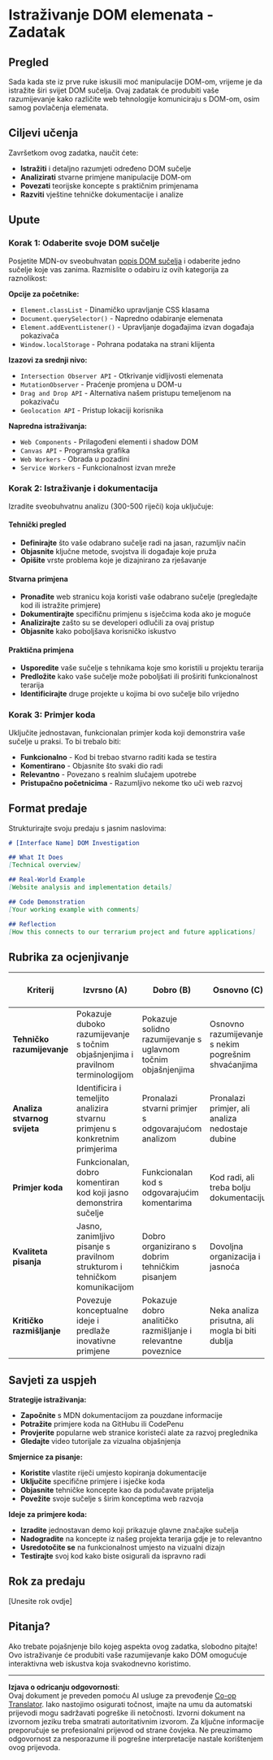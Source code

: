 <!--
CO_OP_TRANSLATOR_METADATA:
{
  "original_hash": "947ca5ce7c94aee9c7de7034e762bc17",
  "translation_date": "2025-10-25T00:01:59+00:00",
  "source_file": "3-terrarium/3-intro-to-DOM-and-closures/assignment.md",
  "language_code": "hr"
}
-->
# Istraživanje DOM elemenata - Zadatak

## Pregled

Sada kada ste iz prve ruke iskusili moć manipulacije DOM-om, vrijeme je da istražite širi svijet DOM sučelja. Ovaj zadatak će produbiti vaše razumijevanje kako različite web tehnologije komuniciraju s DOM-om, osim samog povlačenja elemenata.

## Ciljevi učenja

Završetkom ovog zadatka, naučit ćete:
- **Istražiti** i detaljno razumjeti određeno DOM sučelje
- **Analizirati** stvarne primjene manipulacije DOM-om
- **Povezati** teorijske koncepte s praktičnim primjenama
- **Razviti** vještine tehničke dokumentacije i analize

## Upute

### Korak 1: Odaberite svoje DOM sučelje

Posjetite MDN-ov sveobuhvatan [popis DOM sučelja](https://developer.mozilla.org/docs/Web/API/Document_Object_Model) i odaberite jedno sučelje koje vas zanima. Razmislite o odabiru iz ovih kategorija za raznolikost:

**Opcije za početnike:**
- `Element.classList` - Dinamičko upravljanje CSS klasama
- `Document.querySelector()` - Napredno odabiranje elemenata
- `Element.addEventListener()` - Upravljanje događajima izvan događaja pokazivača
- `Window.localStorage` - Pohrana podataka na strani klijenta

**Izazovi za srednji nivo:**
- `Intersection Observer API` - Otkrivanje vidljivosti elemenata
- `MutationObserver` - Praćenje promjena u DOM-u
- `Drag and Drop API` - Alternativa našem pristupu temeljenom na pokazivaču
- `Geolocation API` - Pristup lokaciji korisnika

**Napredna istraživanja:**
- `Web Components` - Prilagođeni elementi i shadow DOM
- `Canvas API` - Programska grafika
- `Web Workers` - Obrada u pozadini
- `Service Workers` - Funkcionalnost izvan mreže

### Korak 2: Istraživanje i dokumentacija

Izradite sveobuhvatnu analizu (300-500 riječi) koja uključuje:

#### Tehnički pregled
- **Definirajte** što vaše odabrano sučelje radi na jasan, razumljiv način
- **Objasnite** ključne metode, svojstva ili događaje koje pruža
- **Opišite** vrste problema koje je dizajnirano za rješavanje

#### Stvarna primjena
- **Pronađite** web stranicu koja koristi vaše odabrano sučelje (pregledajte kod ili istražite primjere)
- **Dokumentirajte** specifičnu primjenu s isječcima koda ako je moguće
- **Analizirajte** zašto su se developeri odlučili za ovaj pristup
- **Objasnite** kako poboljšava korisničko iskustvo

#### Praktična primjena
- **Usporedite** vaše sučelje s tehnikama koje smo koristili u projektu terarija
- **Predložite** kako vaše sučelje može poboljšati ili proširiti funkcionalnost terarija
- **Identificirajte** druge projekte u kojima bi ovo sučelje bilo vrijedno

### Korak 3: Primjer koda

Uključite jednostavan, funkcionalan primjer koda koji demonstrira vaše sučelje u praksi. To bi trebalo biti:
- **Funkcionalno** - Kod bi trebao stvarno raditi kada se testira
- **Komentirano** - Objasnite što svaki dio radi
- **Relevantno** - Povezano s realnim slučajem upotrebe
- **Pristupačno početnicima** - Razumljivo nekome tko uči web razvoj

## Format predaje

Strukturirajte svoju predaju s jasnim naslovima:

```markdown
# [Interface Name] DOM Investigation

## What It Does
[Technical overview]

## Real-World Example
[Website analysis and implementation details]

## Code Demonstration
[Your working example with comments]

## Reflection
[How this connects to our terrarium project and future applications]
```

## Rubrika za ocjenjivanje

| Kriterij | Izvrsno (A) | Dobro (B) | Osnovno (C) | Potrebno poboljšanje (D) |
|----------|-------------|-----------|-------------|--------------------------|
| **Tehničko razumijevanje** | Pokazuje duboko razumijevanje s točnim objašnjenjima i pravilnom terminologijom | Pokazuje solidno razumijevanje s uglavnom točnim objašnjenjima | Osnovno razumijevanje s nekim pogrešnim shvaćanjima | Ograničeno razumijevanje s značajnim pogreškama |
| **Analiza stvarnog svijeta** | Identificira i temeljito analizira stvarnu primjenu s konkretnim primjerima | Pronalazi stvarni primjer s odgovarajućom analizom | Pronalazi primjer, ali analiza nedostaje dubine | Nejasna ili netočna povezanost sa stvarnim svijetom |
| **Primjer koda** | Funkcionalan, dobro komentiran kod koji jasno demonstrira sučelje | Funkcionalan kod s odgovarajućim komentarima | Kod radi, ali treba bolju dokumentaciju | Kod ima greške ili loše objašnjenje |
| **Kvaliteta pisanja** | Jasno, zanimljivo pisanje s pravilnom strukturom i tehničkom komunikacijom | Dobro organizirano s dobrim tehničkim pisanjem | Dovoljna organizacija i jasnoća | Loša organizacija ili nejasna komunikacija |
| **Kritičko razmišljanje** | Povezuje konceptualne ideje i predlaže inovativne primjene | Pokazuje dobro analitičko razmišljanje i relevantne poveznice | Neka analiza prisutna, ali mogla bi biti dublja | Ograničeni dokazi kritičkog razmišljanja |

## Savjeti za uspjeh

**Strategije istraživanja:**
- **Započnite** s MDN dokumentacijom za pouzdane informacije
- **Potražite** primjere koda na GitHubu ili CodePenu
- **Provjerite** popularne web stranice koristeći alate za razvoj preglednika
- **Gledajte** video tutorijale za vizualna objašnjenja

**Smjernice za pisanje:**
- **Koristite** vlastite riječi umjesto kopiranja dokumentacije
- **Uključite** specifične primjere i isječke koda
- **Objasnite** tehničke koncepte kao da podučavate prijatelja
- **Povežite** svoje sučelje s širim konceptima web razvoja

**Ideje za primjere koda:**
- **Izradite** jednostavan demo koji prikazuje glavne značajke sučelja
- **Nadogradite** na koncepte iz našeg projekta terarija gdje je to relevantno
- **Usredotočite se** na funkcionalnost umjesto na vizualni dizajn
- **Testirajte** svoj kod kako biste osigurali da ispravno radi

## Rok za predaju

[Unesite rok ovdje]

## Pitanja?

Ako trebate pojašnjenje bilo kojeg aspekta ovog zadatka, slobodno pitajte! Ovo istraživanje će produbiti vaše razumijevanje kako DOM omogućuje interaktivna web iskustva koja svakodnevno koristimo.

---

**Izjava o odricanju odgovornosti**:  
Ovaj dokument je preveden pomoću AI usluge za prevođenje [Co-op Translator](https://github.com/Azure/co-op-translator). Iako nastojimo osigurati točnost, imajte na umu da automatski prijevodi mogu sadržavati pogreške ili netočnosti. Izvorni dokument na izvornom jeziku treba smatrati autoritativnim izvorom. Za ključne informacije preporučuje se profesionalni prijevod od strane čovjeka. Ne preuzimamo odgovornost za nesporazume ili pogrešne interpretacije nastale korištenjem ovog prijevoda.